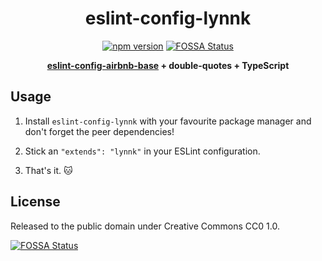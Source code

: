 <div align="center">
  
# eslint-config-lynnk
[![npm version](https://img.shields.io/npm/v/eslint-config-lynnk.svg)](https://www.npmjs.com/package/eslint-config-lynnk)
[![FOSSA Status](https://app.fossa.io/api/projects/git%2Bgithub.com%2FLynnKirby%2Feslint-config-lynnk.svg?type=shield)](https://app.fossa.io/projects/git%2Bgithub.com%2FLynnKirby%2Feslint-config-lynnk?ref=badge_shield)

**[eslint-config-airbnb-base](https://github.com/airbnb/javascript/tree/master/packages/eslint-config-airbnb-base) + double-quotes + TypeScript**

</div>

## Usage

1. Install `eslint-config-lynnk` with your favourite package manager and don't forget the peer dependencies!

2. Stick an `"extends": "lynnk"` in your ESLint configuration.

3. That's it. :cat:

## License

Released to the public domain under Creative Commons CC0 1.0.


[![FOSSA Status](https://app.fossa.io/api/projects/git%2Bgithub.com%2FLynnKirby%2Feslint-config-lynnk.svg?type=large)](https://app.fossa.io/projects/git%2Bgithub.com%2FLynnKirby%2Feslint-config-lynnk?ref=badge_large)